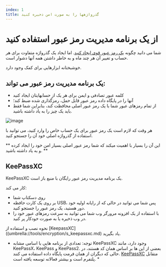 ```yaml
---
index: 1
title: گذرواژهها را به صورت امن ذخیره کنید
---
```

# از یک برنامه مدیریت رمز عبور استفاده کنید

شما می دانید چگونه [یک رمز عبور قوی ایجاد کنید](umbrella://information/passwords/beginner). اما ایجاد یک گذرواژه متفاوت برای هر حساب و تغییر آن هر چند ماه و به خاطر داشتن همه آنها دشوار است.

خوشبختانه ابزارهایی برای کمک وجود دارد.

## یک برنامه مدیریت رمز عبور می تواند:

* کلمه عبور تصادفی و ایمن برای هر یک از حسابهایتان ایجاد کنید
* آنها را در پایگاه داده رمز عبور قابل حمل، رمزگذاری شده ضبط کند؛
* از تمام رمزهای عبور شما با یک رمز عبور اصلی محافظت کند، بنابراین شما فقط باید یک چیز را به یاد داشته باشید.

![image](password_adv1.png)

هر وقت که لازم است یک رمز عبور برای یک حساب خاص را وارد کنید، می توانید با استفاده از گذرواژه اصلی خود آن را جستجو کنید.

** این آن را بسیار با اهمیت میکند که شما رمز عبور اصلی بسیار امن خود را ایجاد کرده و به یاد داشته باشید. **

## KeePassXC

KeePassXC یک برنامه مدیریت رمز عبور رایگان با منبع باز است.

کار می کند:

* روی دسکتاپ شما
* بر روی یک کارت حافظه USB، پس شما می توانید در حالی که از رایانه اولیه خود دور هستید، یک رمز عبور را جستجو کنید.
* با استفاده از یک افزونه مرورگر وب شما می توانید به سرعت رمزهای عبور خود را در وب ذخیره یا به صورت خودکار پر کنید.

نحوه نصب و استفاده از [KeepassXC]((umbrella://tools/encryption/s_keepassxc.md) یاد بگیرید.

* توجه: تعدادی از برنامه هایی با اسامی مشابه KeePassXC وجود دارد، مانند KeePassX، KeePass و KeePass2. بعضی از این ها بر اساس همان کد هستند، در حالی که دیگران از همان فرمت پایگاه داده استفاده می کنند. [KeePassXC](https://keepassxc.org/) متقابل پلتفرم است و بیشتر فعالانه توسعه یافته است. *